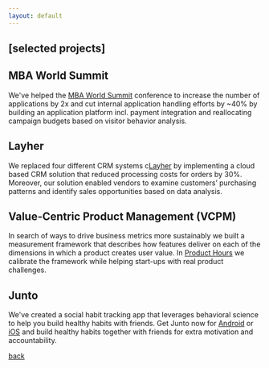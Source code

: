 ```yaml
---
layout: default
---
```


## [](#header-3)[selected projects]

## [](#header-2)MBA World Summit

We've helped the [MBA World Summit](http://mbaworldsummit.com/) conference to increase the number of applications by 2x and cut internal application handling efforts by ~40% by building an application platform incl. payment integration and reallocating campaign budgets based on visitor behavior analysis.

## [](#header-2)Layher
We replaced four different CRM systems c[Layher](http://www.layher-bautechnik.de/en/) by implementing a cloud based CRM solution that reduced processing costs for orders by 30%. Moreover, our solution enabled vendors to examine customers’ purchasing patterns and identify sales opportunities based on data analysis.

## [](#header-2)Value-Centric Product Management (VCPM)

In search of ways to drive business metrics more sustainably we built a measurement framework that describes how features deliver on each of the dimensions in which a product creates user value. In [Product Hours](http://vcpm.org/) we calibrate the framework while helping start-ups with real product challenges.


## [](#header-2)Junto

We've created a social habit tracking app that leverages behavioral science to help you build healthy habits with friends. Get Junto now for [Android](https://play.google.com/store/apps/details?id=io.pallab.junto) or [iOS](https://itunes.apple.com/us/app/junto-mutual-improvement/id1326121611?mt=8) and build healthy habits together with friends for extra motivation and accountability.   

[back](./)
